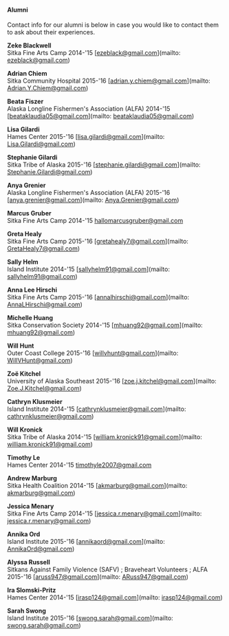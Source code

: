 #### Alumni

Contact info for our alumni is below in case you would like to contact them to ask about their experiences.

**Zeke Blackwell**  
Sitka Fine Arts Camp 2014-'15
[ezeblack@gmail.com](mailto: ezeblack@gmail.com)

**Adrian Chiem**   
Sitka Community Hospital 2015-'16
[adrian.y.chiem@gmail.com](mailto: Adrian.Y.Chiem@gmail.com)

**Beata Fiszer**  
Alaska Longline Fishermen's Association (ALFA) 2014-'15
[beataklaudia05@gmail.com](mailto: beataklaudia05@gmail.com)

**Lisa Gilardi**    
Hames Center 2015-'16
[lisa.gilardi@gmail.com](mailto: Lisa.Gilardi@gmail.com)

**Stephanie Gilardi**    
Sitka Tribe of Alaska 2015-'16
[stephanie.gilardi@gmail.com](mailto: Stephanie.Gilardi@gmail.com)

**Anya Grenier**    
Alaska Longline Fishermen's Association (ALFA) 2015-'16
[anya.grenier@gmail.com](mailto: Anya.Grenier@gmail.com)

**Marcus Gruber**  
Sitka Fine Arts Camp 2014-'15
[hallomarcusgruber@gmail.com](mailto:hallomarcusgruber@gmail.com)

**Greta Healy**    
Sitka Fine Arts Camp 2015-'16
[gretahealy7@gmail.com](mailto: GretaHealy7@gmail.com)

**Sally Helm**  
Island Institute 2014-'15
[sallyhelm91@gmail.com](mailto: sallyhelm91@gmail.com)

**Anna Lee Hirschi**    
Sitka Fine Arts Camp 2015-'16
[annalhirschi@gmail.com](mailto: AnnaLHirschi@gmail.com)

**Michelle Huang**  
Sitka Conservation Society 2014-'15
[mhuang92@gmail.com](mailto: mhuang92@gmail.com)

**Will Hunt**    
Outer Coast College 2015-'16
[willvhunt@gmail.com](mailto: WillVHunt@gmail.com)

**Zoë Kitchel**    
University of Alaska Southeast 2015-'16
[zoe.j.kitchel@gmail.com](mailto: Zoe.J.Kitchel@gmail.com)

**Cathryn Klusmeier**  
Island Institute 2014-'15
[cathrynklusmeier@gmail.com](mailto: cathrynklusmeier@gmail.com)

**Will Kronick**  
Sitka Tribe of Alaska 2014-'15
[william.kronick91@gmail.com](mailto: william.kronick91@gmail.com)

**Timothy Le**  
Hames Center 2014-'15
[timothyle2007@gmail.com](mailto:timothyle2007@gmail.com) 

**Andrew Marburg**  
Sitka Health Coalition 2014-'15
[akmarburg@gmail.com](mailto: akmarburg@gmail.com)

**Jessica Menary**  
Sitka Fine Arts Camp 2014-'15
[jessica.r.menary@gmail.com](mailto: jessica.r.menary@gmail.com)

**Annika Ord**    
Island Institute 2015-'16
[annikaord@gmail.com](mailto: AnnikaOrd@gmail.com)

**Alyssa Russell**    
Sitkans Against Family Violence (SAFV) ; Braveheart Volunteers ; ALFA  2015-'16
[aruss947@gmail.com](mailto: ARuss947@gmail.com)

**Ira Slomski-Pritz**  
Hames Center 2014-'15
[irasp124@gmail.com](mailto: irasp124@gmail.com) 

**Sarah Swong**    
Island Institute 2015-'16
[swong.sarah@gmail.com](mailto: swong.sarah@gmail.com)
